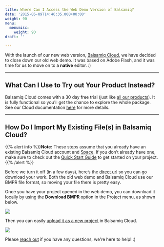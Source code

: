 ```yaml
---
title: Where Can I Access the Web Demo Version of Balsamiq?
date: '2015-05-09T14:46:35.000+00:00'
weight: 90
menu:
  menumisc:
    weight: 90
draft: ''

---
```

With the launch of our new web version, [Balsamiq Cloud](https://balsamiq.cloud/), we have decided to close down our old web demo. It was based on Adobe Flash, and it was time for us to move on to a **native** editor. :)

* * *

## What Can I Use to Try out Your Product Instead?

Balsamiq Cloud comes with a 30 day free trial (just like [all our products](https://support.balsamiq.com/sales/evaluate/)). It is fully functional so you'll get the chance to explore the whole package. See our Cloud documentation [here](https://docs.balsamiq.com/cloud/) for more details.

* * *

## How Do I Import My Existing File(s) in Balsamiq Cloud?

{{% alert info %}}**Note:** These steps assume that you already have an existing Balsamiq Cloud account and [Space](https://docs.balsamiq.com/cloud/spaces/). If you don’t already have one, make sure to check out the [Quick Start Guide](https://docs.balsamiq.com/cloud/intro/#quick-start-guide) to get started on your project.{{% /alert %}}

Before we turn it off (in a few days), here’s the [direct url](https://webdemo.balsamiq.com/) so you can go download your work. Both the old web demo and Balsamiq Cloud use our BMPR file format, so moving your file there is pretty easy.

Once you have your project opened in the web demo, you can download it locally by using the **Download BMPR** option in the Project menu, as shown below.

![](//media.balsamiq.com/img/support/prodfaqs/webdemo_1.png)

Then you can easily [upload it as a new project](https://docs.balsamiq.com/cloud/projects/) in Balsamiq Cloud.

![](//media.balsamiq.com/img/support/prodfaqs/webdemo_2.png)

Please [reach out](https://balsamiq.com/company/contact/#/t) if you have any questions, we're here to help! :)
